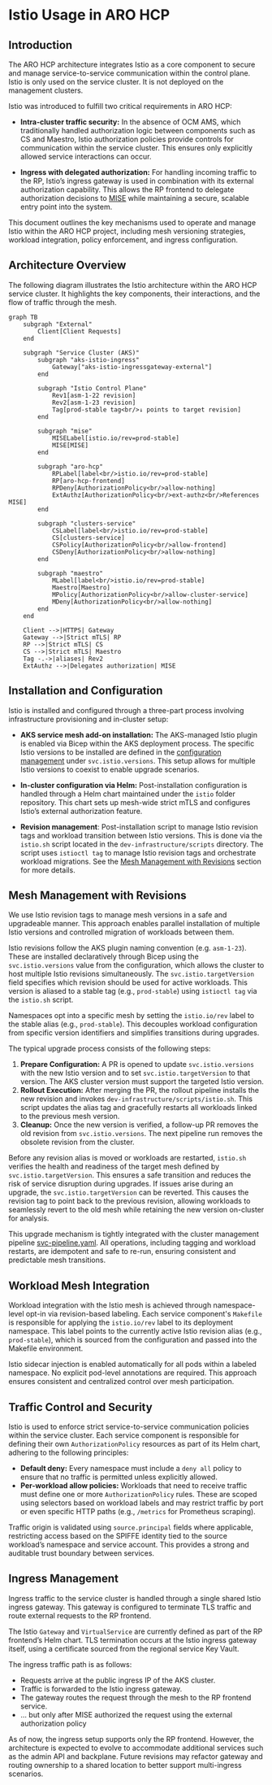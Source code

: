 # Istio Usage in ARO HCP

## Introduction

The ARO HCP architecture integrates Istio as a core component to secure and manage service-to-service communication within the control plane. Istio is only used on the service cluster. It is not deployed on the management clusters.

Istio was introduced to fulfill two critical requirements in ARO HCP:

* **Intra-cluster traffic security:** In the absence of OCM AMS, which traditionally handled authorization logic between components such as CS and Maestro, Istio authorization policies provide controls for communication within the service cluster. This ensures only explicitly allowed service interactions can occur.

* **Ingress with delegated authorization:** For handling incoming traffic to the RP, Istio’s ingress gateway is used in combination with its external authorization capability. This allows the RP frontend to delegate authorization decisions to [MISE](https://aka.ms/mise) while maintaining a secure, scalable entry point into the system.

This document outlines the key mechanisms used to operate and manage Istio within the ARO HCP project, including mesh versioning strategies, workload integration, policy enforcement, and ingress configuration.

## Architecture Overview

The following diagram illustrates the Istio architecture within the ARO HCP service cluster. It highlights the key components, their interactions, and the flow of traffic through the mesh.

```mermaid
graph TB
    subgraph "External"
        Client[Client Requests]
    end

    subgraph "Service Cluster (AKS)"
        subgraph "aks-istio-ingress"
            Gateway["aks-istio-ingressgateway-external"]
        end

        subgraph "Istio Control Plane"
            Rev1[asm-1-22 revision]
            Rev2[asm-1-23 revision]
            Tag[prod-stable tag<br/>↓ points to target revision]
        end

        subgraph "mise"
            MISELabel[istio.io/rev=prod-stable]
            MISE[MISE]
        end

        subgraph "aro-hcp"
            RPLabel[label<br/>istio.io/rev=prod-stable]
            RP[aro-hcp-frontend]
            RPDeny[AuthorizationPolicy<br/>allow-nothing]
            ExtAuthz[AuthorizationPolicy<br/>ext-authz<br/>References MISE]
        end

        subgraph "clusters-service"
            CSLabel[label<br/>istio.io/rev=prod-stable]
            CS[clusters-service]
            CSPolicy[AuthorizationPolicy<br/>allow-frontend]
            CSDeny[AuthorizationPolicy<br/>allow-nothing]
        end

        subgraph "maestro"
            MLabel[label<br/>istio.io/rev=prod-stable]
            Maestro[Maestro]
            MPolicy[AuthorizationPolicy<br/>allow-cluster-service]
            MDeny[AuthorizationPolicy<br/>allow-nothing]
        end
    end

    Client -->|HTTPS| Gateway
    Gateway -->|Strict mTLS| RP
    RP -->|Strict mTLS| CS
    CS -->|Strict mTLS| Maestro
    Tag -.->|aliases| Rev2
    ExtAuthz -->|Delegates authorization| MISE
```

## Installation and Configuration

Istio is installed and configured through a three-part process involving infrastructure provisioning and in-cluster setup:

* **AKS service mesh add-on installation:** The AKS-managed Istio plugin is enabled via Bicep within the AKS deployment process. The specific Istio versions to be installed are defined in the [configuration management](configuration.md) under `svc.istio.versions`. This setup allows for multiple Istio versions to coexist to enable upgrade scenarios.

* **In-cluster configuration via Helm:** Post-installation configuration is handled through a Helm chart maintained under the `istio` folder repository. This chart sets up mesh-wide strict mTLS and configures Istio’s external authorization feature.

* **Revision management**: Post-installation script to manage Istio revision tags and workload transition between Istio versions. This is done via the `istio.sh` script located in the `dev-infrastructure/scripts` directory. The script uses `istioctl tag` to manage Istio revision tags and orchestrate workload migrations. See the [Mesh Management with Revisions](#mesh-management-with-revisions) section for more details.

## Mesh Management with Revisions

We use Istio revision tags to manage mesh versions in a safe and upgradeable manner. This approach enables parallel installation of multiple Istio versions and controlled migration of workloads between them.

Istio revisions follow the AKS plugin naming convention (e.g. `asm-1-23`). These are installed declaratively through Bicep using the `svc.istio.versions` value from the configuration, which allows the cluster to host multiple Istio revisions simultaneously. The `svc.istio.targetVersion` field specifies which revision should be used for active workloads. This version is aliased to a stable tag (e.g., `prod-stable`) using `istioctl tag` via the `istio.sh` script.

Namespaces opt into a specific mesh by setting the `istio.io/rev` label to the stable alias (e.g., `prod-stable`). This decouples workload configuration from specific version identifiers and simplifies transitions during upgrades.

The typical upgrade process consists of the following steps:

1. **Prepare Configuration:** A PR is opened to update `svc.istio.versions` with the new Istio version and to set `svc.istio.targetVersion` to that version. The AKS cluster version must support the targeted Istio version.
2. **Rollout Execution:** After merging the PR, the rollout pipeline installs the new revision and invokes `dev-infrastructure/scripts/istio.sh`. This script updates the alias tag and gracefully restarts all workloads linked to the previous mesh version.
3. **Cleanup:** Once the new version is verified, a follow-up PR removes the old revision from `svc.istio.versions`. The next pipeline run removes the obsolete revision from the cluster.

Before any revision alias is moved or workloads are restarted, `istio.sh` verifies the health and readiness of the target mesh defined by `svc.istio.targetVersion`. This ensures a safe transition and reduces the risk of service disruption during upgrades. If issues arise during an upgrade, the `svc.istio.targetVersion` can be reverted. This causes the revision tag to point back to the previous revision, allowing workloads to seamlessly revert to the old mesh while retaining the new version on-cluster for analysis.

This upgrade mechanism is tightly integrated with the cluster management pipeline [svc-pipeline.yaml](../dev-infrastructure/svc-pipeline.yaml). All operations, including tagging and workload restarts, are idempotent and safe to re-run, ensuring consistent and predictable mesh transitions.

## Workload Mesh Integration

Workload integration with the Istio mesh is achieved through namespace-level opt-in via revision-based labeling. Each service component's `Makefile` is responsible for applying the `istio.io/rev` label to its deployment namespace. This label points to the currently active Istio revision alias (e.g., `prod-stable`), which is sourced from the configuration and passed into the Makefile environment.

Istio sidecar injection is enabled automatically for all pods within a labeled namespace. No explicit pod-level annotations are required. This approach ensures consistent and centralized control over mesh participation.

## Traffic Control and Security

Istio is used to enforce strict service-to-service communication policies within the service cluster. Each service component is responsible for defining their own `AuthorizationPolicy` resources as part of its Helm chart, adhering to the following principles:

* **Default deny:** Every namespace must include a `deny all` policy to ensure that no traffic is permitted unless explicitly allowed.
* **Per-workload allow policies:** Workloads that need to receive traffic must define one or more `AuthorizationPolicy` rules. These are scoped using selectors based on workload labels and may restrict traffic by port or even specific HTTP paths (e.g., `/metrics` for Prometheus scraping).

Traffic origin is validated using `source.principal` fields where applicable, restricting access based on the SPIFFE identity tied to the source workload’s namespace and service account. This provides a strong and auditable trust boundary between services.

## Ingress Management

Ingress traffic to the service cluster is handled through a single shared Istio ingress gateway. This gateway is configured to terminate TLS traffic and route external requests to the RP frontend.

The Istio `Gateway` and `VirtualService` are currently defined as part of the RP frontend’s Helm chart. TLS termination occurs at the Istio ingress gateway itself, using a certificate sourced from the regional service Key Vault.

The ingress traffic path is as follows:

* Requests arrive at the public ingress IP of the AKS cluster.
* Traffic is forwarded to the Istio ingress gateway.
* The gateway routes the request through the mesh to the RP frontend service.
* ... but only after MISE authorized the request using the external authorization policy

As of now, the ingress setup supports only the RP frontend. However, the architecture is expected to evolve to accommodate additional services such as the admin API and backplane. Future revisions may refactor gateway and routing ownership to a shared location to better support multi-ingress scenarios.
